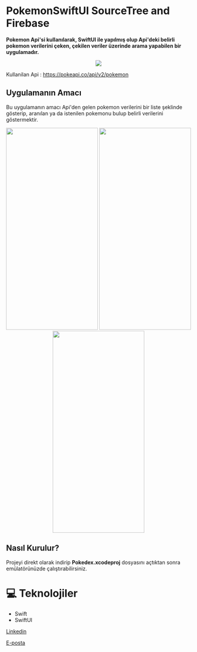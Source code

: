 
# PokemonSwiftUI SourceTree and Firebase

<b>Pokemon Api'si kullanılarak, SwiftUI ile yapılmış olup Api'deki belirli pokemon verilerini çeken, çekilen veriler üzerinde arama yapabilen bir uygulamadır.</b>
<p align="center">
<img src="images/pokemon_logo.svg">
</p>

Kullanilan Api : https://pokeapi.co/api/v2/pokemon

## Uygulamanın Amacı
Bu uygulamanın amacı Api'den gelen pokemon verilerini bir liste şeklinde gösterip, aranılan ya da istenilen pokemonu bulup belirli verilerini göstermektir.


<p align="center">
<img src="iphoneScreenShots/ip11screen1.png" width="250" height="550"> <img src="iphoneScreenShots/ip11screen2.png" width="250" height="550"> <img src="iphoneScreenShots/ip11screen3.png" width="250" height="550">
</p>






## Nasıl Kurulur?
Projeyi direkt olarak indirip <b>Pokedex.xcodeproj</b> dosyasını açtıktan sonra emülatörünüzde çalıştırabilirsiniz.
 
# 💻 Teknolojiler 
- Swift
- SwiftUI











[Linkedin](https://www.linkedin.com/in/ahmet-mert-öz)

[E-posta](ahmetmertoz11@gmail.com)
